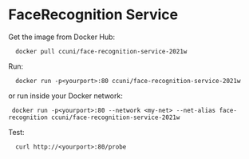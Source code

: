 # FaceRecognition Service

Get the image from Docker Hub:
```
  docker pull ccuni/face-recognition-service-2021w
```

Run:
```
  docker run -p<yourport>:80 ccuni/face-recognition-service-2021w
```
or run inside your Docker network:
 ```
  docker run -p<yourport>:80 --network <my-net> --net-alias face-recognition ccuni/face-recognition-service-2021w
```

Test:
```
  curl http://<yourport>:80/probe
```
